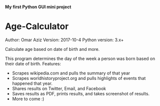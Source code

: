 #### My first Python GUI mini project

# Age-Calculator

Author:  Omar Aziz
Version: 2017-10-4
Python version: 3.x+

Calculate age based on date of birth and more.

This program determines the day of the week a person was born based on their date of birth.
Features:
- Scrapes wikipedia.com and pulls the summary of that year
- Scrapes worldhistoryproject.org and pulls highlights of events that happened that year.
- Shares results on Twitter, Email, and Facebook
- Saves results as PDF, prints results, and takes screenshot of results.
- More to come :)
